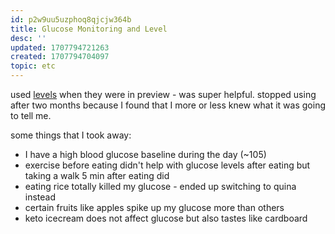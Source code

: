 ```yaml
---
id: p2w9uu5uzphoq8qjcjw364b
title: Glucose Monitoring and Level
desc: ''
updated: 1707794721263
created: 1707794704097
topic: etc
---
```


used [levels](https://www.levelshealth.com/) when they were in preview - was super helpful. 
stopped using after two months because I found that I more or less knew what it was going to tell me.

some things that I took away:
- I have a high blood glucose baseline during the day (~105)
- exercise before eating didn't help with glucose levels after eating but taking a walk 5 min after eating did
- eating rice totally killed my glucose - ended up switching to quina instead
- certain fruits like apples spike up my glucose more than others
- keto icecream does not affect glucose but also tastes like cardboard 

